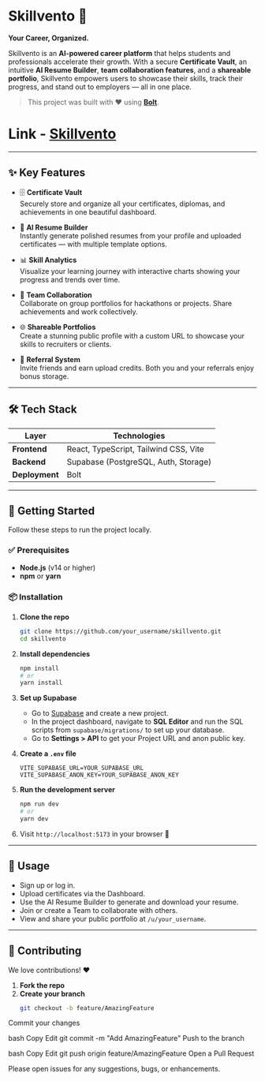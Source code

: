 # Skillvento 🚀  
**Your Career, Organized.**

Skillvento is an **AI-powered career platform** that helps students and professionals accelerate their growth. With a secure **Certificate Vault**, an intuitive **AI Resume Builder**, **team collaboration features**, and a **shareable portfolio**, Skillvento empowers users to showcase their skills, track their progress, and stand out to employers — all in one place.

> This project was built with ❤️ using [**Bolt**](https://bolt.new).

# Link - [**Skillvento**](https://skillvento.mitraadi.com)

---

## ✨ Key Features

- 🗄️ **Certificate Vault**  
  Securely store and organize all your certificates, diplomas, and achievements in one beautiful dashboard.

- 🤖 **AI Resume Builder**  
  Instantly generate polished resumes from your profile and uploaded certificates — with multiple template options.

- 📊 **Skill Analytics**  
  Visualize your learning journey with interactive charts showing your progress and trends over time.

- 🤝 **Team Collaboration**  
  Collaborate on group portfolios for hackathons or projects. Share achievements and work collectively.

- 🌐 **Shareable Portfolios**  
  Create a stunning public profile with a custom URL to showcase your skills to recruiters or clients.

- 🎁 **Referral System**  
  Invite friends and earn upload credits. Both you and your referrals enjoy bonus storage.

---

## 🛠️ Tech Stack

| Layer       | Technologies |
|-------------|--------------|
| **Frontend** | React, TypeScript, Tailwind CSS, Vite |
| **Backend**  | Supabase (PostgreSQL, Auth, Storage) |
| **Deployment** | Bolt |

---

## 🚀 Getting Started

Follow these steps to run the project locally.

### ✅ Prerequisites

- **Node.js** (v14 or higher)  
- **npm** or **yarn**

### 📦 Installation

1. **Clone the repo**
    ```bash
    git clone https://github.com/your_username/skillvento.git
    cd skillvento
    ```

2. **Install dependencies**
    ```bash
    npm install
    # or
    yarn install
    ```

3. **Set up Supabase**

    - Go to [Supabase](https://supabase.com/) and create a new project.
    - In the project dashboard, navigate to **SQL Editor** and run the SQL scripts from `supabase/migrations/` to set up your database.
    - Go to **Settings > API** to get your Project URL and anon public key.

4. **Create a `.env` file**
    ```env
    VITE_SUPABASE_URL=YOUR_SUPABASE_URL
    VITE_SUPABASE_ANON_KEY=YOUR_SUPABASE_ANON_KEY
    ```

5. **Run the development server**
    ```bash
    npm run dev
    # or
    yarn dev
    ```

6. Visit `http://localhost:5173` in your browser 🎉

---

## 🧪 Usage

- Sign up or log in.
- Upload certificates via the Dashboard.
- Use the AI Resume Builder to generate and download your resume.
- Join or create a Team to collaborate with others.
- View and share your public portfolio at `/u/your_username`.

---

## 🤝 Contributing

We love contributions! ❤️

1. **Fork the repo**
2. **Create your branch**  
   ```bash
   git checkout -b feature/AmazingFeature
Commit your changes

bash
Copy
Edit
git commit -m "Add AmazingFeature"
Push to the branch

bash
Copy
Edit
git push origin feature/AmazingFeature
Open a Pull Request

Please open issues for any suggestions, bugs, or enhancements.
